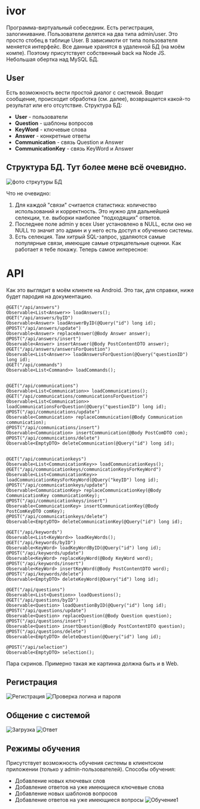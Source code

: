 ﻿# ivor
Программа-виртуальный собеседник. Есть регистрация, залогинивание. Пользователи делятся на два типа admin/user. Это просто стобец в таблице User.
В зависимоти от типа пользователя меняется интерфейс. Все данные хранятся в удаленной БД (на моём компе). Поэтому присутствует собственный back на Node JS. Небольшая обертка над MySQL БД.

## User
Есть возможность вести простой диалог с системой. Вводит сообщение, происходит обработка (см. далее), возвращается какой-то результат или его отсутствие.
Структура БД:
* **User**            - пользователи
* **Question**        - шаблоны вопросов
* **KeyWord**         - ключевые слова
* **Answer**          - конкретные ответы
* **Communication**   - связь Question и Answer
* **CommunicationKey** - связь KeyWord и Answer

## Структура БД. Тут более мене всё очевидно.
![фото стркутуры БД](https://github.com/lichtstrahl/ivor/blob/mvp/screenshots/%D0%A1%D1%82%D1%80%D1%83%D0%BA%D1%82%D1%83%D1%80%D0%B0%20%D0%91%D0%94.PNG)

Что не очевидно:
  1) Для каждой "связи" считается статистика: количество использований и корректность. Это нужно для дальнейшей селекции, т.е. выборки наиболее "подходящих" ответов.
  2) Последнее поле admin у всех User установлено в NULL, если оно не NULL то значит это админ и у него есть доступ к обучению системы.
  3) Есть селекция. Там хитрый SQL-запрос, удаляются самые популярные связи, имеющие самые отрицательные оценки.
Как работает я тебе покажу. Теперь самое интересное:

# API
Как это выглядит в моём клиенте на Android. Это так, для справки, ниже будет пародия на документацию.

    @GET("/api/answers")
    Observable<List<Answer>> loadAnswers();
    @GET("/api/answers/byID")
    Observable<Answer> loadAnswerByID(@Query("id") long id);
    @POST("/api/answers/update")
    Observable<Answer> replaceAnswer(@Body Answer answer);
    @POST("/api/answers/insert")
    Observable<Answer> insertAnswer(@Body PostContentDTO answer);
    @GET("/api/answers/answersForQuestion")
    Observable<List<Answer>> loadAnswersForQuestion(@Query("questionID") long id);
    @GET("/api/commands")
    Observable<List<Command>> loadCommands();


    @GET("/api/communications")
    Observable<List<Communication>> loadCommunications();
    @GET("/api/communications/communicationsForQuestion")
    Observable<List<Communication>> loadCommunicationsForQuestion(@Query("questionID") long id);
    @POST("/api/communications/update")
    Observable<Communication> replaceCommunication(@Body Communication communication);
    @POST("/api/communications/insert")
    Observable<Communication> insertCommunication(@Body PostComDTO com);
    @POST("/api/communications/delete")
    Observable<EmptyDTO> deleteCommunication(@Query("id") long id);


    @GET("/api/communicationkeys")
    Observable<List<CommunicationKey>> loadCommunicationKeys();
    @GET("/api/communicationkeys/communicationKeysForKeyWord")
    Observable<List<CommunicationKey>> loadCommunicationKeysForKeyWord(@Query("keyID") long id);
    @POST("/api/communicationkeys/update")
    Observable<CommunicationKey> replaceCommunicationKey(@Body CommunicationKey communicationKey);
    @POST("/api/communicationkeys/insert")
    Observable<CommunicationKey> insertCommunicationKey(@Body PostComKeyDTO comKey);
    @POST("/api/communicationkeys/delete")
    Observable<EmptyDTO> deleteCommunicationKey(@Query("id") long id);

    @GET("/api/keywords")
    Observable<List<KeyWord>> loadKeyWords();
    @GET("/api/keywords/byID")
    Observable<KeyWord> loadKeyWordByID(@Query("id") long id);
    @POST("/api/keywords/update")
    Observable<KeyWord> replaceKeyWord(@Body KeyWord word);
    @POST("/api/keywords/insert")
    Observable<KeyWord> insertKeyWord(@Body PostContentDTO word);
    @POST("/api/keywords/delete")
    Observable<EmptyDTO> deleteKeyWord(@Query("id") long id);

    @GET("/api/questions")
    Observable<List<Question>> loadQuestions();
    @GET("/api/questions/byID")
    Observable<Question> loadQuestionByID(@Query("id") long id);
    @POST("/api/questions/update")
    Observable<Question> replaceQuestion(@Body Question question);
    @POST("/api/questions/insert")
    Observable<Question> insertQuestion(@Body PostContentDTO question);
    @POST("/api/questions/delete")
    Observable<EmptyDTO> deleteQuestion(@Query("id") long id);

    @POST("/api/selection")
    Observable<EmptyDTO> selection();
    
    
  Пара скринов. Примерно такая же картинка должна быть и в Web.


  ## Регистрация
  ![Регистрация](https://github.com/lichtstrahl/ivor/blob/lite/screenshots/resitration.png)
  ![Проверка логина и пароля](https://github.com/lichtstrahl/ivor/blob/lite/screenshots/Проверка%20логина%20и%20пароля.png)
  
  ## Общение с системой
  ![Загрузка](https://github.com/lichtstrahl/ivor/blob/lite/screenshots/msg-1.png)
  ![Ответ](https://github.com/lichtstrahl/ivor/blob/lite/screenshots/msg-2.png)
  
  ## Режимы обучения
  Присутствует возможность обучения системы в клиентском приложении (только у admin-пользователей).
  Способы обучения:
  * Добавление новых ключевых слов
  * Добавление ответов на уже имеющиеся ключевые слова
  * Добавление новых шаблонов вопросов
  * Добавление ответов на уже имеющиеся вопросы
  ![Обучениe1](https://github.com/lichtstrahl/ivor/blob/lite/screenshots/work-mode.png)
  
